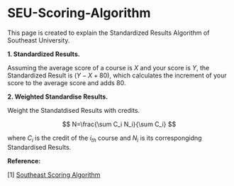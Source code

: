 # SEU-Scoring-Algorithm

This page is created to explain the Standardized Results Algorithm of Southeast University.

**1. Standardized Results.**
   
Assuming the average score of a course is $X$ and your score is $Y$, the Standardized Result is $(Y-X+80)$, which calculates the increment of your score to the average score and adds 80.

**2. Weighted Standardise Results.**

Weight the Standatdised Results with credits.

$$
N=\frac{\sum C_i N_i}{\sum C_i}
$$

where $C_i$ is the credit of the $i_{th}$ course and $N_i$ is its correspongidng Standardised Results.

**Reference:**

[1] [Southeast Scoring Algorithm](https://seugs.seu.edu.cn/_upload/article/files/1a/d8/d8453cc24283b3b250a2756eed1f/db5ce9f9-2dde-4775-97a3-efd64c94ecd5.pdf)
